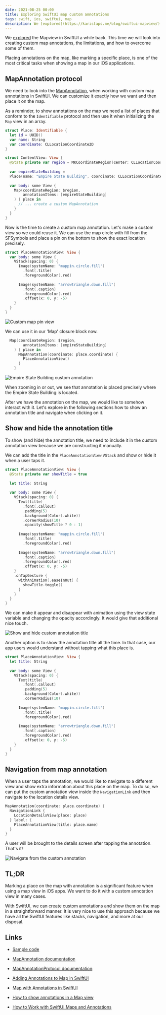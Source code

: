 ```yaml
---
date: 2021-08-25 00:00
title: Exploring SwiftUI map custom annotations
tags: swift, ios, swiftui, map
description: We [explored](https://karistaps.me/blog/swiftui-mapview/) the Mapview in SwiftUI a while back. This time we will look into creating custom map annotations, the limitations, and how to overcome some of them. Placing annotations on the map, like marking a specific place, is one of the most critical tasks when showing a map in our iOS applications.
---
```


We [explored](https://karistaps.me/blog/swiftui-mapview/) the Mapview in SwiftUI a while back. This time we will look into creating custom map annotations, the limitations, and how to overcome some of them.

Placing annotations on the map, like marking a specific place, is one of the most critical tasks when showing a map in our iOS applications.

## MapAnnotation protocol

We need to look into the [MapAnnotation](https://developer.apple.com/documentation/mapkit/mapannotation), when working with custom map annotations in SwiftUI. We can customize it exactly how we want and then place it on the map.

As a reminder, to show annotations on the map we need a list of places that conform to the `Identifiable` protocol and then use it when initializing the `Map` view in an array.

```swift
struct Place: Identifiable {
  let id = UUID()
  var name: String
  var coordinate: CLLocationCoordinate2D
}

struct ContentView: View {
  @State private var region = MKCoordinateRegion(center: CLLocationCoordinate2D(latitude: 40.748433, longitude: -73.985656), span: MKCoordinateSpan(latitudeDelta: 0.01, longitudeDelta: 0.01))
  
  var empireStateBuilding =
  Place(name: "Empire State Building", coordinate: CLLocationCoordinate2D(latitude: 40.748433, longitude: -73.985656))
  
  var body: some View {
    Map(coordinateRegion: $region,
        annotationItems: [empireStateBuilding]
    ) { place in
      // ... create a custom MapAnnotation
    }
  }
}
```

Now is the time to create a custom map annotation. Let's make a custom view so we could reuse it. We can use the map circle with fill from the SFSymbols and place a pin on the bottom to show the exact location precisely.

```swift
struct PlaceAnnotationView: View {
  var body: some View {
    VStack(spacing: 0) {
      Image(systemName: "mappin.circle.fill")
        .font(.title)
        .foregroundColor(.red)
      
      Image(systemName: "arrowtriangle.down.fill")
        .font(.caption)
        .foregroundColor(.red)
        .offset(x: 0, y: -5)
    }
  }
}
```

![Custom map pin view](/assets/swiftui-custom-map-annotations/map-pin.png)

We can use it in our 'Map' closure block now.

```Swift
  Map(coordinateRegion: $region,
        annotationItems: [empireStateBuilding]
    ) { place in
      MapAnnotation(coordinate: place.coordinate) {
        PlaceAnnotationView()
      }
    }
```

![Empire State Building custom annotation](/assets/swiftui-custom-map-annotations/empire-state-building-annotation.png)

When zooming in or out, we see that annotation is placed precisely where the Empire State Building is located.

After we have the annotation on the map, we would like to somehow interact with it. Let's explore in the following sections how to show an annotation title and navigate when clicking on it.

## Show and hide the annotation title

To show (and hide) the annotation title, we need to include it in the custom annotation view because we are constructing it manually.

We can add the title in the `PlaceAnnotationView` `VStack` and show or hide it when a user taps it.

```swift
struct PlaceAnnotationView: View {
  @State private var showTitle = true
  
  let title: String
  
  var body: some View {
    VStack(spacing: 0) {
      Text(title)
        .font(.callout)
        .padding(5)
        .background(Color(.white))
        .cornerRadius(10)
        .opacity(showTitle ? 0 : 1)
      
      Image(systemName: "mappin.circle.fill")
        .font(.title)
        .foregroundColor(.red)
      
      Image(systemName: "arrowtriangle.down.fill")
        .font(.caption)
        .foregroundColor(.red)
        .offset(x: 0, y: -5)
    }
    .onTapGesture {
      withAnimation(.easeInOut) {
        showTitle.toggle()
      }
    }
  }
}
```

We can make it appear and disappear with animation using the view state variable and changing the opacity accordingly. It would give that additional nice touch.

![Show and hide custom annotation title](/assets/swiftui-custom-map-annotations/show-hide-annotation-title.gif)

Another option is to show the annotation title all the time. In that case, our app users would understand without tapping what this place is.

```swift
struct PlaceAnnotationView: View {
  let title: String
  
  var body: some View {
    VStack(spacing: 0) {
      Text(title)
        .font(.callout)
        .padding(5)
        .background(Color(.white))
        .cornerRadius(10)
      
      Image(systemName: "mappin.circle.fill")
        .font(.title)
        .foregroundColor(.red)
      
      Image(systemName: "arrowtriangle.down.fill")
        .font(.caption)
        .foregroundColor(.red)
        .offset(x: 0, y: -5)
    }
  }
}
```

## Navigation from map annotation

When a user taps the annotation, we would like to navigate to a different view and show extra information about this place on the map. To do so, we can put the custom annotation view inside the `NavigationLink` and then navigate to the location details view.

```swift
MapAnnotation(coordinate: place.coordinate) {
  NavigationLink {
    LocationDetailsView(place: place)
  } label: {
    PlaceAnnotationView(title: place.name)
  }
}
```

A user will be brought to the details screen after tapping the annotation. That's it!

![Navigate from the custom annotation](/assets/swiftui-custom-map-annotations/navigate.gif)

## TL;DR

Marking a place on the map with annotation is a significant feature when using a map view in iOS apps. We want to do it with a custom annotation view in many cases.

With SwiftUI, we can create custom annotations and show them on the map in a straightforward manner. It is very nice to use this approach because we have all the SwiftUI features like stacks, navigation, and more at our disposal.

## Links

* [Sample code](https://github.com/fassko/SwiftUIMapCustomAnnotations)

* [MapAnnotation documentation](https://developer.apple.com/documentation/mapkit/mapannotation)
* [MapAnnotationProtocol documentation](https://developer.apple.com/documentation/mapkit/mapannotationprotocol)
* [Adding Annotations to Map in SwiftUI](https://www.youtube.com/watch?v=vfWxwDfX30I)
* [Map with Annotations in SwiftUI](https://swiftuirecipes.com/blog/map-with-annotations-in-swiftui)
* [How to show annotations in a Map view](https://www.hackingwithswift.com/quick-start/swiftui/how-to-show-annotations-in-a-map-view)
* [How to Work with SwiftUI Maps and Annotations](https://www.appcoda.com/swiftui-map/)